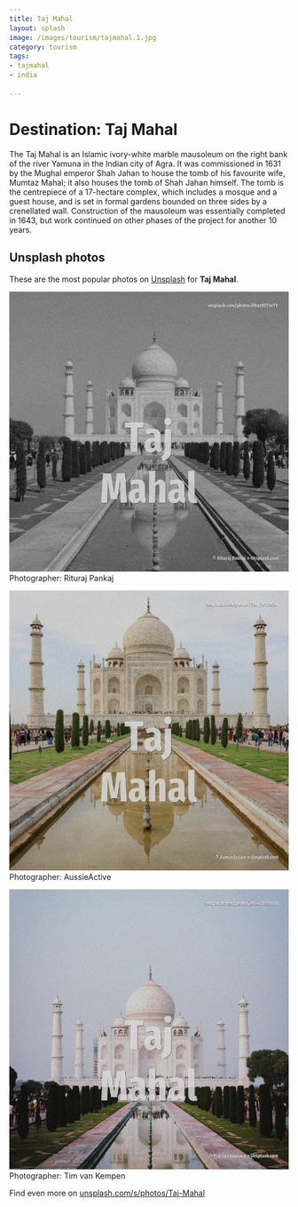 ```yaml
---
title: Taj Mahal
layout: splash
image: /images/tourism/tajmahal.1.jpg
category: tourism
tags:
- tajmahal
- india

---
```

# Destination: Taj Mahal

The Taj Mahal  is an Islamic ivory-white marble mausoleum on the right bank of the river Yamuna  in  the Indian city of Agra. It was commissioned in 1631 by the Mughal emperor Shah Jahan  to house the tomb of his favourite  wife, Mumtaz Mahal; it also houses the tomb of Shah Jahan himself. The tomb is the centrepiece of a 17-hectare  complex, which includes a mosque and a guest house,  and is set in formal gardens bounded on three sides by a crenellated wall.  Construction of the mausoleum was essentially completed in 1643, but work continued on other phases  of the project for another 10 years. 

 
## Unsplash photos
These are the most popular photos on [Unsplash](https://unsplash.com) for **Taj Mahal**.
 
![Taj Mahal](/images/tourism/tajmahal.1.jpg)
Photographer:  Rituraj Pankaj
 
![Taj Mahal](/images/tourism/tajmahal.2.jpg)
Photographer:  AussieActive
 
![Taj Mahal](/images/tourism/tajmahal.3.jpg)
Photographer:  Tim van Kempen
 
Find even more on [unsplash.com/s/photos/Taj-Mahal](https://unsplash.com/s/photos/Taj-Mahal)
 
